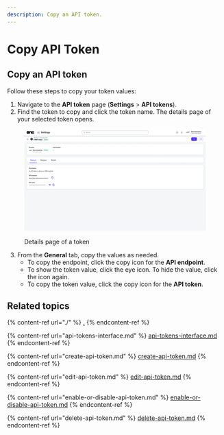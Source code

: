 ```yaml
---
description: Copy an API token.
---
```


# Copy API Token

## Copy an API token

Follow these steps to copy your token values:

1. Navigate to the **API token** page (**Settings** > **API tokens**).
2. Find the token to copy and click the token name. The details page of your selected token opens.

<figure><img src="../../../.gitbook/assets/image (337).png" alt=""><figcaption><p>Details page of a token</p></figcaption></figure>

3. From the **General** tab, copy the values as needed.
   * To copy the endpoint, click the copy icon for the **API endpoint**.&#x20;
   * To show the token value, click the eye icon. To hide the value, click the icon again.&#x20;
   * To copy the token value, click the copy icon for the **API token**.&#x20;

## Related topics

{% content-ref url="./" %}
[.](./)
{% endcontent-ref %}

{% content-ref url="api-tokens-interface.md" %}
[api-tokens-interface.md](api-tokens-interface.md)
{% endcontent-ref %}

{% content-ref url="create-api-token.md" %}
[create-api-token.md](create-api-token.md)
{% endcontent-ref %}

{% content-ref url="edit-api-token.md" %}
[edit-api-token.md](edit-api-token.md)
{% endcontent-ref %}

{% content-ref url="enable-or-disable-api-token.md" %}
[enable-or-disable-api-token.md](enable-or-disable-api-token.md)
{% endcontent-ref %}

{% content-ref url="delete-api-token.md" %}
[delete-api-token.md](delete-api-token.md)
{% endcontent-ref %}
